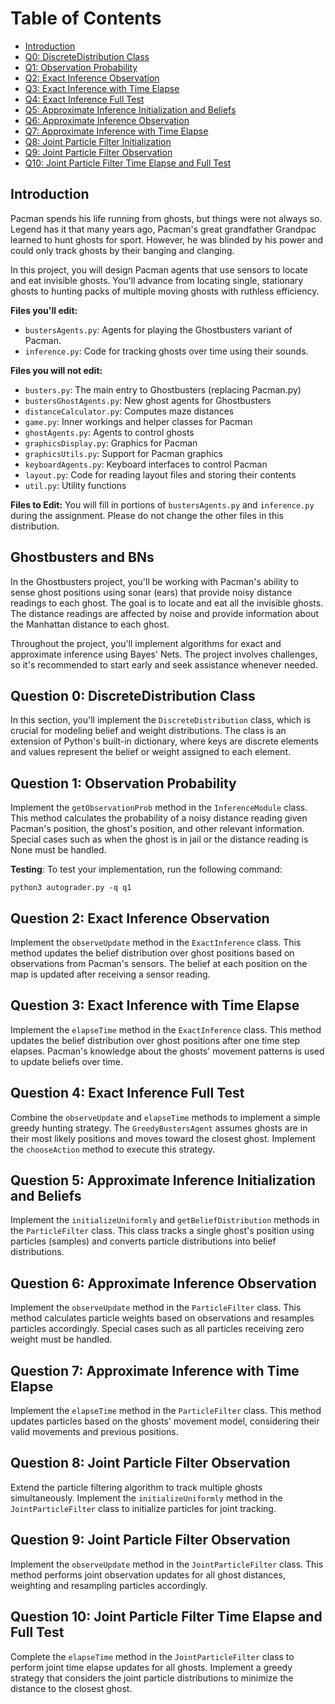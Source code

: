 # Table of Contents

- [Introduction](#introduction)
- [Q0: DiscreteDistribution Class](#q0-discretedistribution-class)
- [Q1: Observation Probability](#q1-observation-probability)
- [Q2: Exact Inference Observation](#q2-exact-inference-observation)
- [Q3: Exact Inference with Time Elapse](#q3-exact-inference-with-time-elapse)
- [Q4: Exact Inference Full Test](#q4-exact-inference-full-test)
- [Q5: Approximate Inference Initialization and Beliefs](#q5-approximate-inference-initialization-and-beliefs)
- [Q6: Approximate Inference Observation](#q6-approximate-inference-observation)
- [Q7: Approximate Inference with Time Elapse](#q7-approximate-inference-with-time-elapse)
- [Q8: Joint Particle Filter Initialization](#q8-joint-particle-filter-initialization)
- [Q9: Joint Particle Filter Observation](#q9-joint-particle-filter-observation)
- [Q10: Joint Particle Filter Time Elapse and Full Test](#q10-joint-particle-filter-time-elapse-and-full-test)

## Introduction

Pacman spends his life running from ghosts, but things were not always so. Legend has it that many years ago, Pacman's great grandfather Grandpac learned to hunt ghosts for sport. However, he was blinded by his power and could only track ghosts by their banging and clanging.

In this project, you will design Pacman agents that use sensors to locate and eat invisible ghosts. You'll advance from locating single, stationary ghosts to hunting packs of multiple moving ghosts with ruthless efficiency.

**Files you'll edit:**
- `bustersAgents.py`: Agents for playing the Ghostbusters variant of Pacman.
- `inference.py`: Code for tracking ghosts over time using their sounds.

**Files you will not edit:**
- `busters.py`: The main entry to Ghostbusters (replacing Pacman.py)
- `bustersGhostAgents.py`: New ghost agents for Ghostbusters
- `distanceCalculator.py`: Computes maze distances
- `game.py`: Inner workings and helper classes for Pacman
- `ghostAgents.py`: Agents to control ghosts
- `graphicsDisplay.py`: Graphics for Pacman
- `graphicsUtils.py`: Support for Pacman graphics
- `keyboardAgents.py`: Keyboard interfaces to control Pacman
- `layout.py`: Code for reading layout files and storing their contents
- `util.py`: Utility functions

**Files to Edit:**
You will fill in portions of `bustersAgents.py` and `inference.py` during the assignment. Please do not change the other files in this distribution.

## Ghostbusters and BNs

In the Ghostbusters project, you'll be working with Pacman's ability to sense ghost positions using sonar (ears) that provide noisy distance readings to each ghost. The goal is to locate and eat all the invisible ghosts. The distance readings are affected by noise and provide information about the Manhattan distance to each ghost.

Throughout the project, you'll implement algorithms for exact and approximate inference using Bayes' Nets. The project involves challenges, so it's recommended to start early and seek assistance whenever needed.

## Question 0: DiscreteDistribution Class

In this section, you'll implement the `DiscreteDistribution` class, which is crucial for modeling belief and weight distributions. The class is an extension of Python's built-in dictionary, where keys are discrete elements and values represent the belief or weight assigned to each element.

## Question 1: Observation Probability

Implement the `getObservationProb` method in the `InferenceModule` class. This method calculates the probability of a noisy distance reading given Pacman's position, the ghost's position, and other relevant information. Special cases such as when the ghost is in jail or the distance reading is None must be handled.

**Testing**: To test your implementation, run the following command:
```shell
python3 autograder.py -q q1
```

## Question 2: Exact Inference Observation

Implement the `observeUpdate` method in the `ExactInference` class. This method updates the belief distribution over ghost positions based on observations from Pacman's sensors. The belief at each position on the map is updated after receiving a sensor reading.

## Question 3: Exact Inference with Time Elapse

Implement the `elapseTime` method in the `ExactInference` class. This method updates the belief distribution over ghost positions after one time step elapses. Pacman's knowledge about the ghosts' movement patterns is used to update beliefs over time.

## Question 4: Exact Inference Full Test

Combine the `observeUpdate` and `elapseTime` methods to implement a simple greedy hunting strategy. The `GreedyBustersAgent` assumes ghosts are in their most likely positions and moves toward the closest ghost. Implement the `chooseAction` method to execute this strategy.

## Question 5: Approximate Inference Initialization and Beliefs

Implement the `initializeUniformly` and `getBeliefDistribution` methods in the `ParticleFilter` class. This class tracks a single ghost's position using particles (samples) and converts particle distributions into belief distributions.

## Question 6: Approximate Inference Observation

Implement the `observeUpdate` method in the `ParticleFilter` class. This method calculates particle weights based on observations and resamples particles accordingly. Special cases such as all particles receiving zero weight must be handled.

## Question 7: Approximate Inference with Time Elapse

Implement the `elapseTime` method in the `ParticleFilter` class. This method updates particles based on the ghosts' movement model, considering their valid movements and previous positions.

## Question 8: Joint Particle Filter Observation

Extend the particle filtering algorithm to track multiple ghosts simultaneously. Implement the `initializeUniformly` method in the `JointParticleFilter` class to initialize particles for joint tracking.

## Question 9: Joint Particle Filter Observation

Implement the `observeUpdate` method in the `JointParticleFilter` class. This method performs joint observation updates for all ghost distances, weighting and resampling particles accordingly.

## Question 10: Joint Particle Filter Time Elapse and Full Test

Complete the `elapseTime` method in the `JointParticleFilter` class to perform joint time elapse updates for all ghosts. Implement a greedy strategy that considers the joint particle distributions to minimize the distance to the closest ghost.


